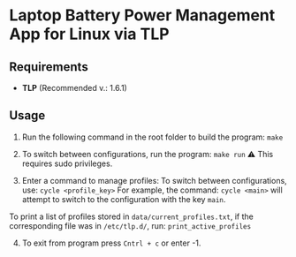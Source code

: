 # Laptop Battery Power Management App for Linux via TLP

## Requirements
- **TLP** (Recommended v.: 1.6.1)

## Usage

1. Run the following command in the root folder to build the program:
   ```make```

2. To switch between configurations, run the program:
    ```make run```
⚠ This requires sudo privileges.

3. Enter a command to manage profiles:
    To switch between configurations, use:
    ```cycle <profile_key>```
For example, the command:
    ```cycle <main>```
will attempt to switch to the configuration with the key ```main```.

To print a list of profiles stored in ```data/current_profiles.txt```, if the corresponding file was in ```/etc/tlp.d/```, run:
    ```print_active_profiles```

4. To exit from program press ```Cntrl + c``` or enter -1.
